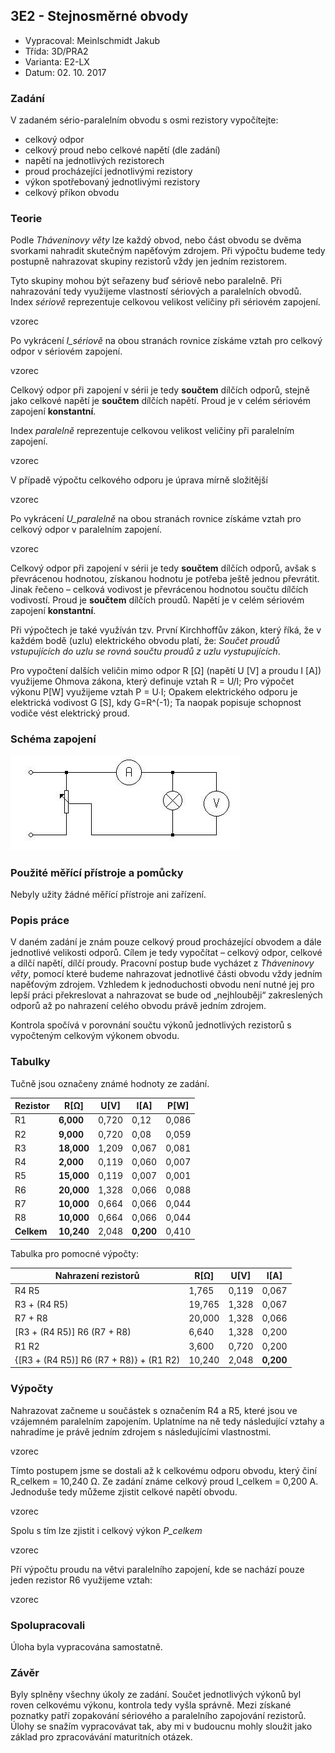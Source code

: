 ## 3E2 - Stejnosměrné obvody
 - Vypracoval: Meinlschmidt Jakub
 - Třída: 3D/PRA2
 - Varianta: E2-LX
 - Datum: 02. 10. 2017

### Zadání
V zadaném sério-paralelním obvodu s osmi rezistory vypočítejte:
- celkový odpor
- celkový proud nebo celkové napětí (dle zadání)
- napětí na jednotlivých rezistorech
- proud procházející jednotlivými rezistory
- výkon spotřebovaný jednotlivými rezistory
- celkový příkon obvodu

 
### Teorie
Podle *Tháveninovy věty* lze každý obvod, nebo část obvodu se dvěma svorkami nahradit skutečným napěťovým zdrojem. Při výpočtu budeme tedy postupně nahrazovat skupiny rezistorů vždy jen jedním rezistorem.

Tyto skupiny mohou být seřazeny buď sériově nebo paralelně. Při nahrazování tedy využijeme vlastností sériových a paralelních obvodů. Index *sériově* reprezentuje celkovou velikost veličiny při sériovém zapojení.

vzorec

Po vykrácení *I_sériově* na obou stranách rovnice získáme vztah pro celkový odpor v sériovém zapojení.

vzorec

Celkový odpor při zapojení v sérii je tedy **součtem** dílčích odporů, stejně jako celkové napětí je **součtem** dílčích napětí. Proud je v celém sériovém zapojení **konstantní**.

Index *paralelně* reprezentuje celkovou velikost veličiny při paralelním zapojení.

vzorec

V případě výpočtu celkového odporu je úprava mírně složitější

vzorec

Po vykrácení *U_paralelně* na obou stranách rovnice získáme vztah pro celkový odpor v paralelním zapojení.

vzorec

Celkový odpor při zapojení v sérii je tedy **součtem** dílčích odporů, avšak s převrácenou hodnotou, získanou hodnotu je potřeba ještě jednou převrátit. Jinak řečeno – celková vodivost je převrácenou hodnotou součtu dílčích vodivostí. Proud je **součtem** dílčích proudů. Napětí je v celém sériovém zapojení **konstantní**.

Při výpočtech je také využíván tzv. První Kirchhoffův zákon, který říká, že v každém bodě (uzlu) elektrického obvodu platí, že: *Součet proudů vstupujících do uzlu se rovná součtu proudů z uzlu vystupujících*.

Pro vypočtení dalších veličin mimo odpor R [Ω] (napětí U [V] a proudu I [A]) využijeme Ohmova zákona, který definuje vztah R = U/I; Pro výpočet výkonu P[W] využijeme vztah P = U∙I; Opakem elektrického odporu je elektrická vodivost G [S], kdy G=R^(-1); Ta naopak popisuje schopnost vodiče vést elektrický proud.

### Schéma zapojení
![alt text](https://github.com/jmeinlschmidt/mereni-sps-cl/blob/master/3E/3E1/3E1-schema.jpg "Schéma zapojení")

### Použité měřící přístroje a pomůcky
Nebyly užity žádné měřící přístroje ani zařízení.

### Popis práce
V daném zadání je znám pouze celkový proud procházející obvodem a dále jednotlivé velikosti odporů. Cílem je tedy vypočítat – celkový odpor, celkové a dílčí napětí, dílčí proudy. Pracovní postup bude vycházet z *Tháveninovy věty*, pomocí které budeme nahrazovat jednotlivé části obvodu vždy jedním napěťovým zdrojem. Vzhledem k jednoduchosti obvodu není nutné jej pro lepší práci překreslovat a nahrazovat se bude od „nejhlouběji“ zakreslených odporů až po nahrazení celého obvodu právě jedním zdrojem.

Kontrola spočívá v porovnání součtu výkonů jednotlivých rezistorů s vypočteným celkovým výkonem obvodu.

### Tabulky
Tučně jsou označeny známé hodnoty ze zadání.

| **Rezistor** | **R[Ω]**   | **U[V]**  | **I[A]**  | **P[W]**  | 
|----------|--------|-------|-------|-------| 
| R1       | **6,000**  | 0,720 | 0,12  | 0,086 | 
| R2       | **9,000**  | 0,720 | 0,08  | 0,059 | 
| R3       | **18,000** | 1,209 | 0,067 | 0,081 | 
| R4       | **2,000**  | 0,119 | 0,060 | 0,007 | 
| R5       | **15,000** | 0,119 | 0,007 | 0,001 | 
| R6       | **20,000** | 1,328 | 0,066 | 0,088 | 
| R7       | **10,000** | 0,664 | 0,066 | 0,044 | 
| R8       | **10,000** | 0,664 | 0,066 | 0,044 | 
| **Celkem**   | **10,240** | 2,048 | **0,200** | 0,410 | 

Tabulka pro pomocné výpočty:

| **Nahrazení rezistorů**                                 | **R[Ω]**   | **U[V]**  | **I[A]**  |
|-----------------------------------------------------|--------|-------|-------| 
| R4 R5                                            | 1,765  | 0,119 | 0,067 | 
| R3 + (R4 R5)                                     | 19,765 | 1,328 | 0,067 | 
| R7 + R8                                             | 20,000 | 1,328 | 0,066 | 
| [R3 + (R4 R5)] R6 (R7 + R8)                | 6,640  | 1,328 | 0,200 | 
| R1 R2                                            | 3,600  | 0,720 | 0,200 | 
| {[R3 + (R4 R5)] R6 (R7 + R8)} + (R1 R2) | 10,240 | 2,048 | **0,200** | 

### Výpočty
Nahrazovat začneme u součástek s označením R4 a R5, které jsou ve vzájemném paralelním zapojením. Uplatníme na ně tedy následující vztahy a nahradíme je právě jedním zdrojem s následujícími vlastnostmi.

vzorec

Tímto postupem jsme se dostali až k celkovému odporu obvodu, který činí
R_celkem = 10,240 Ω. Ze zadání známe celkový proud I_celkem = 0,200 A. Jednoduše tedy můžeme zjistit celkové napětí obvodu.

vzorec

Spolu s tím lze zjistit i celkový výkon *P_celkem*

vzorec

Pří výpočtu proudu na větvi paralelního zapojení, kde se nachází pouze jeden rezistor R6 využijeme vztah:

vzorec

### Spolupracovali
Úloha byla vypracována samostatně.

### Závěr
Byly splněny všechny úkoly ze zadání. Součet jednotlivých výkonů byl roven celkovému výkonu, kontrola tedy vyšla správně. Mezi získané poznatky patří zopakování sériového a paralelního zapojování rezistorů. Úlohy se snažím vypracovávat tak, aby mi v budoucnu mohly sloužit jako základ pro zpracovávání maturitních otázek.
